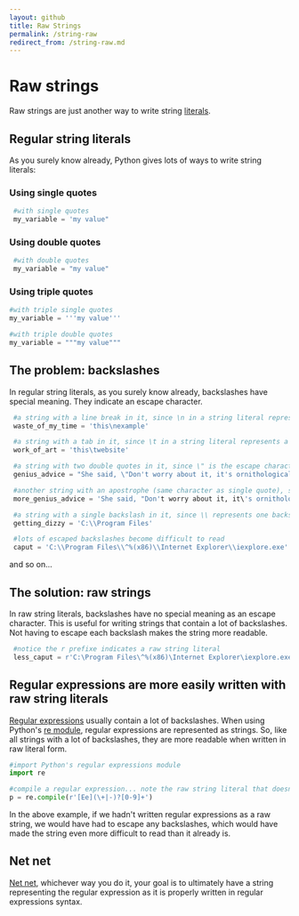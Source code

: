 ```yaml
---
layout: github
title: Raw Strings
permalink: /string-raw
redirect_from: /string-raw.md
---
```


# Raw strings

Raw strings are just another way to write string [literals](variables-literals-expressions).

## Regular string literals

As you surely know already, Python gives lots of ways to write string literals:

### Using single quotes

```python
 #with single quotes
 my_variable = 'my value"
```

### Using double quotes

```python
 #with double quotes
 my_variable = "my value"
```

### Using triple quotes

```python
#with triple single quotes
my_variable = '''my value'''
```

```python
#with triple double quotes
my_variable = """my value"""
```

## The problem: backslashes

In regular string literals, as you surely know already, backslashes have special meaning. They indicate an escape character.

```python
 #a string with a line break in it, since \n in a string literal represents a line break
 waste_of_my_time = 'this\nexample'
```

```python
 #a string with a tab in it, since \t in a string literal represents a line break
 work_of_art = 'this\twebsite'
```

```python
 #a string with two double quotes in it, since \" is the escape character for a double quote
 genius_advice = "She said, \"Don't worry about it, it's ornithological!\""
```

```python
 #another string with an apostrophe (same character as single quote), since \' is an escaped single quote
 more_genius_advice = 'She said, "Don't worry about it, it\'s ornithological!"'
```

```python
 #a string with a single backslash in it, since \\ represents one backslash!
 getting_dizzy = 'C:\\Program Files'
```

```python
 #lots of escaped backslashes become difficult to read
 caput = 'C:\\Program Files\\^%(x86)\\Internet Explorer\\iexplore.exe'
```

and so on...

## The solution: raw strings

In raw string literals, backslashes have no special meaning as an escape character. This is useful for writing strings that contain a lot of backslashes. Not having to escape each backslash makes the string more readable.

```python
 #notice the r prefixe indicates a raw string literal
 less_caput = r'C:\Program Files\^%(x86)\Internet Explorer\iexplore.exe'
```

## Regular expressions are more easily written with raw string literals

[Regular expressions](regular-expressions) usually contain a lot of backslashes. When using Python\'s [re module](https://docs.python.org/3.5/library/re.html), regular expressions are represented as strings. So, like all strings with a lot of backslashes, they are more readable when written in raw literal form.

```python
#import Python's regular expressions module
import re

#compile a regular expression... note the raw string literal that doesn't have its backslashes escaped
p = re.compile(r'[Ee](\+|-)?[0-9]+')
```

In the above example, if we hadn\'t written regular expressions as a raw
string, we would have had to escape any backslashes, which would have
made the string even more difficult to read than it already is.

## Net net

[Net net](https://en.wiktionary.org/wiki/net_net), whichever way you do
it, your goal is to ultimately have a string representing the regular
expression as it is properly written in regular expressions syntax.
